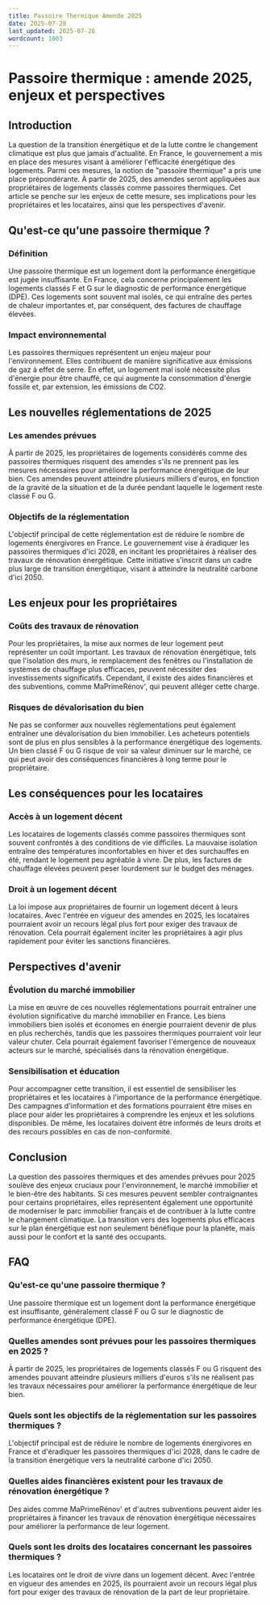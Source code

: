 ```yaml
---
title: Passoire Thermique Amende 2025
date: 2025-07-28
last_updated: 2025-07-28
wordcount: 1003
---
```


# Passoire thermique : amende 2025, enjeux et perspectives

## Introduction

La question de la transition énergétique et de la lutte contre le changement climatique est plus que jamais d'actualité. En France, le gouvernement a mis en place des mesures visant à améliorer l'efficacité énergétique des logements. Parmi ces mesures, la notion de "passoire thermique" a pris une place prépondérante. À partir de 2025, des amendes seront appliquées aux propriétaires de logements classés comme passoires thermiques. Cet article se penche sur les enjeux de cette mesure, ses implications pour les propriétaires et les locataires, ainsi que les perspectives d'avenir.

## Qu'est-ce qu'une passoire thermique ?

### Définition

Une passoire thermique est un logement dont la performance énergétique est jugée insuffisante. En France, cela concerne principalement les logements classés F et G sur le diagnostic de performance énergétique (DPE). Ces logements sont souvent mal isolés, ce qui entraîne des pertes de chaleur importantes et, par conséquent, des factures de chauffage élevées.

### Impact environnemental

Les passoires thermiques représentent un enjeu majeur pour l'environnement. Elles contribuent de manière significative aux émissions de gaz à effet de serre. En effet, un logement mal isolé nécessite plus d'énergie pour être chauffé, ce qui augmente la consommation d'énergie fossile et, par extension, les émissions de CO2.

## Les nouvelles réglementations de 2025

### Les amendes prévues

À partir de 2025, les propriétaires de logements considérés comme des passoires thermiques risquent des amendes s'ils ne prennent pas les mesures nécessaires pour améliorer la performance énergétique de leur bien. Ces amendes peuvent atteindre plusieurs milliers d'euros, en fonction de la gravité de la situation et de la durée pendant laquelle le logement reste classé F ou G.

### Objectifs de la réglementation

L'objectif principal de cette réglementation est de réduire le nombre de logements énergivores en France. Le gouvernement vise à éradiquer les passoires thermiques d'ici 2028, en incitant les propriétaires à réaliser des travaux de rénovation énergétique. Cette initiative s'inscrit dans un cadre plus large de transition énergétique, visant à atteindre la neutralité carbone d'ici 2050.

## Les enjeux pour les propriétaires

### Coûts des travaux de rénovation

Pour les propriétaires, la mise aux normes de leur logement peut représenter un coût important. Les travaux de rénovation énergétique, tels que l'isolation des murs, le remplacement des fenêtres ou l'installation de systèmes de chauffage plus efficaces, peuvent nécessiter des investissements significatifs. Cependant, il existe des aides financières et des subventions, comme MaPrimeRénov', qui peuvent alléger cette charge.

### Risques de dévalorisation du bien

Ne pas se conformer aux nouvelles réglementations peut également entraîner une dévalorisation du bien immobilier. Les acheteurs potentiels sont de plus en plus sensibles à la performance énergétique des logements. Un bien classé F ou G risque de voir sa valeur diminuer sur le marché, ce qui peut avoir des conséquences financières à long terme pour le propriétaire.

## Les conséquences pour les locataires

### Accès à un logement décent

Les locataires de logements classés comme passoires thermiques sont souvent confrontés à des conditions de vie difficiles. La mauvaise isolation entraîne des températures inconfortables en hiver et des surchauffes en été, rendant le logement peu agréable à vivre. De plus, les factures de chauffage élevées peuvent peser lourdement sur le budget des ménages.

### Droit à un logement décent

La loi impose aux propriétaires de fournir un logement décent à leurs locataires. Avec l'entrée en vigueur des amendes en 2025, les locataires pourraient avoir un recours légal plus fort pour exiger des travaux de rénovation. Cela pourrait également inciter les propriétaires à agir plus rapidement pour éviter les sanctions financières.

## Perspectives d'avenir

### Évolution du marché immobilier

La mise en œuvre de ces nouvelles réglementations pourrait entraîner une évolution significative du marché immobilier en France. Les biens immobiliers bien isolés et économes en énergie pourraient devenir de plus en plus recherchés, tandis que les passoires thermiques pourraient voir leur valeur chuter. Cela pourrait également favoriser l'émergence de nouveaux acteurs sur le marché, spécialisés dans la rénovation énergétique.

### Sensibilisation et éducation

Pour accompagner cette transition, il est essentiel de sensibiliser les propriétaires et les locataires à l'importance de la performance énergétique. Des campagnes d'information et des formations pourraient être mises en place pour aider les propriétaires à comprendre les enjeux et les solutions disponibles. De même, les locataires doivent être informés de leurs droits et des recours possibles en cas de non-conformité.

## Conclusion

La question des passoires thermiques et des amendes prévues pour 2025 soulève des enjeux cruciaux pour l'environnement, le marché immobilier et le bien-être des habitants. Si ces mesures peuvent sembler contraignantes pour certains propriétaires, elles représentent également une opportunité de moderniser le parc immobilier français et de contribuer à la lutte contre le changement climatique. La transition vers des logements plus efficaces sur le plan énergétique est non seulement bénéfique pour la planète, mais aussi pour le confort et la santé des occupants.

## FAQ

### Qu'est-ce qu'une passoire thermique ?

Une passoire thermique est un logement dont la performance énergétique est insuffisante, généralement classé F ou G sur le diagnostic de performance énergétique (DPE).

### Quelles amendes sont prévues pour les passoires thermiques en 2025 ?

À partir de 2025, les propriétaires de logements classés F ou G risquent des amendes pouvant atteindre plusieurs milliers d'euros s'ils ne réalisent pas les travaux nécessaires pour améliorer la performance énergétique de leur bien.

### Quels sont les objectifs de la réglementation sur les passoires thermiques ?

L'objectif principal est de réduire le nombre de logements énergivores en France et d'éradiquer les passoires thermiques d'ici 2028, dans le cadre de la transition énergétique vers la neutralité carbone d'ici 2050.

### Quelles aides financières existent pour les travaux de rénovation énergétique ?

Des aides comme MaPrimeRénov' et d'autres subventions peuvent aider les propriétaires à financer les travaux de rénovation énergétique nécessaires pour améliorer la performance de leur logement.

### Quels sont les droits des locataires concernant les passoires thermiques ?

Les locataires ont le droit de vivre dans un logement décent. Avec l'entrée en vigueur des amendes en 2025, ils pourraient avoir un recours légal plus fort pour exiger des travaux de rénovation de la part de leur propriétaire.